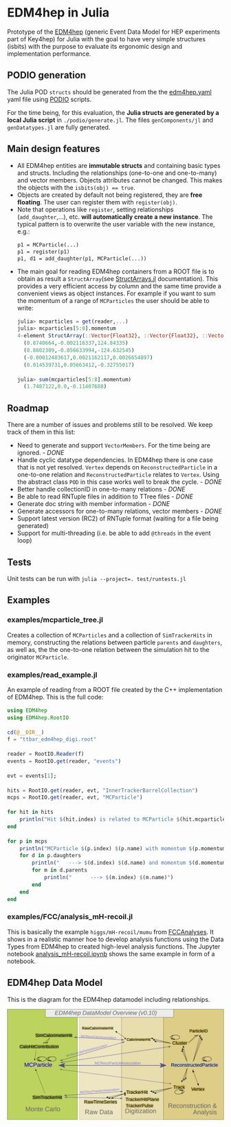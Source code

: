 # EDM4hep in Julia
Prototype of the [EDM4hep](https://github.com/key4hep/EDM4hep) (generic Event Data Model for HEP experiments part of Key4hep) for Julia with the goal to have very simple structures (isbits) with the purpose to evaluate its ergonomic design and implementation performance.

## PODIO generation
The Julia POD `structs` should be generated from the the [edm4hep.yaml](https://github.com/key4hep/EDM4hep/blob/main/edm4hep.yaml) yaml file using [PODIO](https://github.com/AIDASoft/podio) scripts.

For the time being, for this evaluation, the **Julia structs are generated by a local Julia script** in `./podio/generate.jl`. The files `genComponents/jl` and `genDatatypes.jl` are fully generated. 

## Main design features
- All EDM4hep entities are **immutable structs** and containing basic types and structs. Including the relationships (one-to-one and one-to-many) and vector members. Objects attributes cannot be changed. This makes the objects with the `isbits(obj) == true`.
- Objects are created by default not being registered, they are **free floating**. The user can register them with `register(obj)`.
- Note that operations like `register`, setting  relationships (`add_daughter`,...), etc. **will automatically create a new instance**. The typical pattern is to overwrite the user variable with the new instance, e.g.:
  ```
  p1 = MCParticle(...)
  p1 = register(p1)
  p1, d1 = add_daughter(p1, MCParticle(...))
  ```
- The main goal for reading EDM4hep containers from a ROOT file is to obtain as result a `StructArray`(see [StructArrays.jl](https://juliaarrays.github.io/StructArrays.jl/stable/) documentation). This provides a very efficient access by column and the same time provide a convenient views as object instances. For example if you want to sum the momentum of a range of `MCParticles` the user should be able to write:
  ```julia
  julia> mcparticles = get(reader,...)
  julia> mcparticles[5:8].momentum
  4-element StructArray(::Vector{Float32}, ::Vector{Float32}, ::Vector{Float32}) with eltype Vector3f:
    (0.8740664,-0.002116337,124.84335)
    (0.8602309,-0.056633994,-124.632545)
    (-0.00012483617,0.0021162117,0.0026654897)
    (0.014539731,0.05663412,-0.32755017)

  julia> sum(mcparticles[5:8].momentum)
    (1.7487122,0.0,-0.11407688)
  ``` 
## Roadmap
There are a number of issues and problems still to be resolved. We keep track of them in this list:
- Need to generate and support `VectorMembers`. For the time being are ignored. - *DONE*
- Handle cyclic datatype dependencies. In EDM4hep there is one case that is not yet resolved. `Vertex` depends on `ReconstructedParticle` in a one-to-one relation and `ReconstructedParticle` relates to `Vertex`. Using the abstract class `POD` in this case works well to break the cycle. - *DONE* 
- Better handle collectionID in one-to-many relations - *DONE*
- Be able to read RNTuple files in addition to TTree files - *DONE*
- Generate doc string with member information - *DONE*
- Generate accessors for one-to-many relations, vector members - *DONE* 
- Support latest version (RC2) of RNTuple format (waiting for a file being generated)
- Support for multi-threading (i.e. be able to add `@threads` in the event loop)


## Tests
Unit tests can be run with `julia --project=. test/runtests.jl`

## Examples
### examples/mcparticle_tree.jl
Creates a collection of `MCParticles` and a collection of `SimTrackerHits` in memory, constructing the relations between particle `parents` and `daughters`, as well as, the the one-to-one relation between the simulation hit to the originator `MCParticle`.

### examples/read_example.jl
An example of reading from a ROOT file created by the C++ implementation of EDM4hep. This is the full code:
```julia
using EDM4hep
using EDM4hep.RootIO

cd(@__DIR__)
f = "ttbar_edm4hep_digi.root"

reader = RootIO.Reader(f)
events = RootIO.get(reader, "events")

evt = events[1];

hits = RootIO.get(reader, evt, "InnerTrackerBarrelCollection")
mcps = RootIO.get(reader, evt, "MCParticle")

for hit in hits
    println("Hit $(hit.index) is related to MCParticle $(hit.mcparticle.index) with name $(hit.mcparticle.name)")
end

for p in mcps
    println("MCParticle $(p.index) $(p.name) with momentum $(p.momentum) and energy $(p.energy) has $(length(p.daughters)) daughters")
    for d in p.daughters
        println("   ---> $(d.index) $(d.name) and momentum $(d.momentum) has $(length(d.parents)) parents")
        for m in d.parents
            println("      ---> $(m.index) $(m.name)")
        end 
    end
end
```
### examples/FCC/analysis_mH-recoil.jl
This is basically the example `higgs/mH-recoil/mumu` from [FCCAnalyses](https://github.com/HEP-FCC/FCCAnalyses). It shows in a realistic manner hoe to develop analysis functions using the Data Types from EDM4hep to created high-level analysis functions. 
The Jupyter notebook [analysis_mH-recoil.ipynb](./assets/analysis_mH-recoil.pdf) shows the same example in form of a notebook. 

## EDM4hep Data Model
This is the diagram for the EDM4hep datamodel including relationships. 

![Figure](./assets/edm4hep_diagram.svg)
